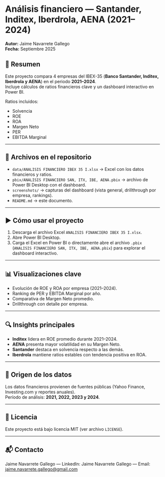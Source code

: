 # Análisis financiero — Santander, Inditex, Iberdrola, AENA (2021–2024)

**Autor:** Jaime Navarrete Gallego  
**Fecha:** Septiembre 2025  

## 📌 Resumen
Este proyecto compara 4 empresas del IBEX-35 (**Banco Santander, Inditex, Iberdrola y AENA**) en el periodo **2021–2024**.  
Incluye cálculos de ratios financieros clave y un dashboard interactivo en Power BI.  

Ratios incluidos:
- Solvencia  
- ROE  
- ROA  
- Margen Neto  
- PER  
- EBITDA Marginal  

---

## 📂 Archivos en el repositorio
- `data/ANALISIS FINANCIERO IBEX 35 I.xlsx` → Excel con los datos financieros y ratios.  
- `pbix/ANALISIS FINANCIERO SAN, ITX, IBE, AENA.pbix` → archivo de Power BI Desktop con el dashboard.  
- `screenshots/` → capturas del dashboard (vista general, drillthrough por empresa, rankings).  
- `README.md` → este documento.  

---

## ▶️ Cómo usar el proyecto
1. Descarga el archivo Excel `ANALISIS FINANCIERO IBEX 35 I.xlsx`.  
2. Abre Power BI Desktop.  
3. Carga el Excel en Power BI o directamente abre el archivo `.pbix` (`ANALISIS FINANCIERO SAN, ITX, IBE, AENA.pbix`) para explorar el dashboard interactivo.  

---

## 📊 Visualizaciones clave
- Evolución de ROE y ROA por empresa (2021–2024).  
- Ranking de PER y EBITDA Marginal por año.  
- Comparativa de Margen Neto promedio.  
- Drillthrough con detalle por empresa.  

---

## 🔍 Insights principales
- **Inditex** lidera en ROE promedio durante 2021–2024.  
- **AENA** presenta mayor volatilidad en su Margen Neto.  
- **Santander** destaca en solvencia respecto a las demás.  
- **Iberdrola** mantiene ratios estables con tendencia positiva en ROA.  

---

## 📑 Origen de los datos
Los datos financieros provienen de fuentes públicas (Yahoo Finance, Investing.com y reportes anuales).  
Período de análisis: **2021, 2022, 2023 y 2024**.  

---

## 📝 Licencia
Este proyecto está bajo licencia MIT (ver archivo `LICENSE`).  

---

## 📬 Contacto
Jaime Navarrete Gallego — LinkedIn: Jaime Navarrete Gallego — Email: jaime.navarrete.gallego@gmail.com


